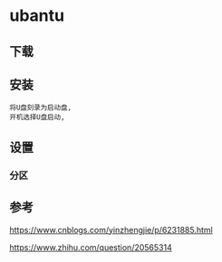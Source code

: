 
# ubantu

## 下载



## 安装

    将U盘刻录为启动盘,
    开机选择U盘启动,
    
## 设置

### 分区

## 参考

https://www.cnblogs.com/yinzhengjie/p/6231885.html

https://www.zhihu.com/question/20565314    




